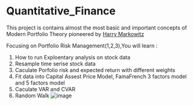 # Quantitative_Finance
This project is contains almost the most basic and important concepts of Modern Portfolio Theory pioneered by [Harry Markowitz](https://www.investopedia.com/terms/h/harrymarkowitz.asp)

Focusing on Portfolio Risk Management(1,2,3),You will learn :
1. How to run Exploentary analysis on stock data
2. Resample time serise stock data
3. Caculate Porfolio risk and expected return with different weights
4. Fit data into Capital Assest Price Model, FamaFrench 3 factors model and 5 factors model
5. Caculate VAR and CVAR
6. Random Walk
![image](https://github.com/nikipi/Quantitative_Finance/blob/master/p6W-DKx8.png)
